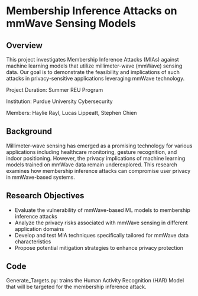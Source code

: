 
# Membership Inference Attacks on mmWave Sensing Models


## Overview

This project investigates Membership Inference Attacks (MIAs) against machine learning models that utilize millimeter-wave (mmWave) sensing data. Our goal is to demonstrate the feasibility and implications of such attacks in privacy-sensitive applications leveraging mmWave technology.

Project Duration: Summer REU Program

Institution: Purdue University Cybersecurity

Members: Haylie Rayl, Lucas Lippeatt, Stephen Chien


## Background
Millimeter-wave sensing has emerged as a promising technology for various applications including healthcare monitoring, gesture recognition, and indoor positioning.
However, the privacy implications of machine learning models trained on mmWave data remain underexplored. 
This research examines how membership inference attacks can compromise user privacy in mmWave-based systems.

## Research Objectives
- Evaluate the vulnerability of mmWave-based ML models to membership inference attacks
- Analyze the privacy risks associated with mmWave sensing in different application domains
- Develop and test MIA techniques specifically tailored for mmWave data characteristics
- Propose potential mitigation strategies to enhance privacy protection

## Code 
Generate_Targets.py: trains the Human Activity Recognition (HAR) Model that will be targeted for the membership inference attack. 
